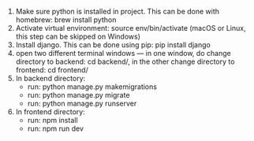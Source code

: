 1. Make sure python is installed in project. This can be done with homebrew: brew install python
2. Activate virtual environment: source env/bin/activate (macOS or Linux, this step can be skipped on Windows)
3. Install django. This can be done using pip: pip install django
4. open two different terminal windows — in one window, do change directory to backend: cd backend/, in the other change
directory to frontend: cd frontend/
5. In backend directory:
   - run: python manage.py makemigrations
   - run: python manage.py migrate
   - run: python manage.py runserver
6. In frontend directory:
   - run: npm install
   - run: npm run dev
